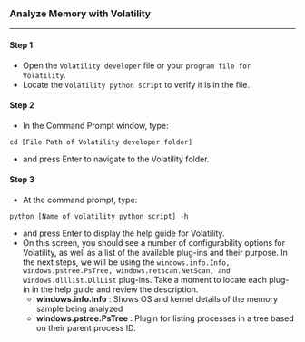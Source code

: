 ### Analyze Memory with Volatility

---

#### Step 1
  * Open the `Volatility developer` file or your `program file for Volatility`.
  * Locate the `Volatility python script` to verify it is in the file.

#### Step 2 
  * In the Command Prompt window, type:
```
cd [File Path of Volatility developer folder]
```
  * and press Enter to navigate to the Volatility folder.

#### Step 3
  * At the command prompt, type:
```
python [Name of volatility python script] -h
```
  * and press Enter to display the help guide for Volatility.
  * On this screen, you should see a number of configurability options for Volatility, as well as a list of the available plug-ins and their purpose. In the next steps, we will be using the `windows.info.Info, windows.pstree.PsTree, windows.netscan.NetScan, and windows.dlllist.DllList` plug-ins. Take a moment to locate each plug-in in the help guide and review the description.
    * **windows.info.Info** : Shows OS and kernel details of the memory sample being analyzed
    *  **windows.pstree.PsTree** : Plugin for listing processes in a tree based on their parent process ID.
